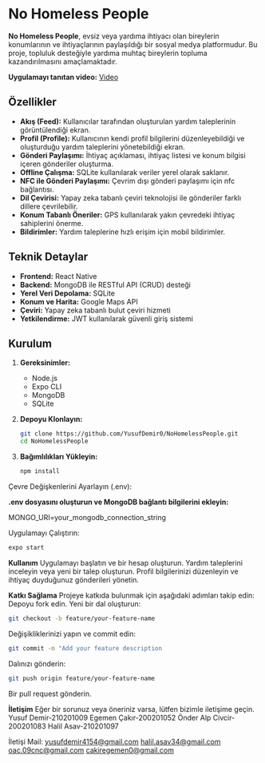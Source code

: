 # No Homeless People

**No Homeless People**, evsiz veya yardıma ihtiyacı olan bireylerin konumlarının ve ihtiyaçlarının paylaşıldığı bir sosyal medya platformudur. Bu proje, topluluk desteğiyle yardıma muhtaç bireylerin topluma kazandırılmasını amaçlamaktadır.

**Uygulamayı tanıtan video:** [Video](https://drive.google.com/drive/folders/1i3vbffN3owlJtaHAP08gcMzx0h6AhVqn?usp=sharing)

## Özellikler

- **Akış (Feed):** Kullanıcılar tarafından oluşturulan yardım taleplerinin görüntülendiği ekran.
- **Profil (Profile):** Kullanıcının kendi profil bilgilerini düzenleyebildiği ve oluşturduğu yardım taleplerini yönetebildiği ekran.
- **Gönderi Paylaşımı:** İhtiyaç açıklaması, ihtiyaç listesi ve konum bilgisi içeren gönderiler oluşturma.
- **Offline Çalışma:** SQLite kullanılarak veriler yerel olarak saklanır.
- **NFC ile Gönderi Paylaşımı:** Çevrim dışı gönderi paylaşımı için nfc bağlantısı.
- **Dil Çevirisi:** Yapay zeka tabanlı çeviri teknolojisi ile gönderiler farklı dillere çevrilebilir.
- **Konum Tabanlı Öneriler:** GPS kullanılarak yakın çevredeki ihtiyaç sahiplerini önerme.
- **Bildirimler:** Yardım taleplerine hızlı erişim için mobil bildirimler.

## Teknik Detaylar

- **Frontend:** React Native
- **Backend:** MongoDB ile RESTful API (CRUD) desteği
- **Yerel Veri Depolama:** SQLite
- **Konum ve Harita:** Google Maps API
- **Çeviri:** Yapay zeka tabanlı bulut çeviri hizmeti
- **Yetkilendirme:** JWT kullanılarak güvenli giriş sistemi

## Kurulum

1. **Gereksinimler:**
   - Node.js
   - Expo CLI
   - MongoDB
   - SQLite

2. **Depoyu Klonlayın:**
   ```bash
   git clone https://github.com/YusufDemir0/NoHomelessPeople.git
   cd NoHomelessPeople
   ```
3. **Bağımlılıkları Yükleyin:**
   ```bash
   npm install
   ```

Çevre Değişkenlerini Ayarlayın (.env):

**.env dosyasını oluşturun ve MongoDB bağlantı bilgilerini ekleyin:**

MONGO_URI=your_mongodb_connection_string

Uygulamayı Çalıştırın:
   ```bash
   expo start
   ```

**Kullanım**
Uygulamayı başlatın ve bir hesap oluşturun.
Yardım taleplerini inceleyin veya yeni bir talep oluşturun.
Profil bilgilerinizi düzenleyin ve ihtiyaç duyduğunuz gönderileri yönetin.

**Katkı Sağlama**
Projeye katkıda bulunmak için aşağıdaki adımları takip edin:
Depoyu fork edin.
Yeni bir dal oluşturun:

   ```bash
   git checkout -b feature/your-feature-name
   ```

Değişikliklerinizi yapın ve commit edin:

   ```bash
   git commit -m "Add your feature description
   ```

Dalınızı gönderin:

   ```bash 
   git push origin feature/your-feature-name
   ```

Bir pull request gönderin.

**İletişim**
Eğer bir sorunuz veya öneriniz varsa, lütfen bizimle iletişime geçin.
Yusuf Demir-210201009
Egemen Çakır-200201052
Önder Alp Civcir-200201083
Halil Asav-210201097

İletişi Mail: yusufdemir4154@gmail.com
halil.asav34@gmail.com
oac.09cnc@gmail.com
cakiregemen0@gmail.com



